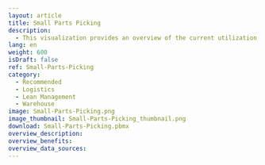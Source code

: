 ```yaml
---
layout: article
title: Small Parts Picking
description: 
  - This visualization provides an overview of the current utilization of a warehouse. Variables are used as sample data and a script is executed to display an action. Replace the variables with your own data sources and remove the script to run it for your personal use case.
lang: en
weight: 600
isDraft: false
ref: Small-Parts-Picking
category:
  - Recommended
  - Logistics
  - Lean Management
  - Warehouse
image: Small-Parts-Picking.png
image_thumbnail: Small-Parts-Picking_thumbnail.png
download: Small-Parts-Picking.pbmx
overview_description:
overview_benefits:
overview_data_sources:
---
```

